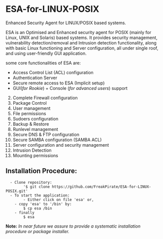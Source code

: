 # ESA-for-LINUX-POSIX
Enhanced Security Agent for LINUX/POSIX based systems.

ESA is an Optimised and Enhanced security agent for POSIX (mainly for Linux, UNIX and Solaris) based systems.
It provides security management, vulnerability detection/removal and Intrusion detection functionality, along with basic Linux functioning and Server configuration, all under single roof, and using user-friendly GUI application.

some core functionalities of ESA are:

  * Access Control List (ACL) configuration
  * Authentication Server
  * Secure remote access to ESA (Implicit setup)
  * GUI(*for Rookie*) + Console (*for advanced users*) support
  2. Complete Firewall configuration
  3. Package Control
  4. User management
  5. File permissions
  6. Sudoers configuration
  7. Backup & Restore
  8. Runlevel management
  9. Secure DNS & FTP configuration
  10. Secure SAMBA configuration (SAMBA ACL)
  11. Server configuration and security management
  12. Intrusion Detection
  13. Mounting permissions


## Installation Procedure:
```
  - Clone repository: 
        '$ git clone https://github.com/FreakPirate/ESA-for-LINUX-POSIX.git'
  - To start the application:
        - Either click on file 'esa' or,
	- copy 'esa' to '/bin' by:
		$ cp esa /bin
	- finally
		$ esa
```
**Note:** *In near future we assure to provide a systematic installation procedure or package installer.*
